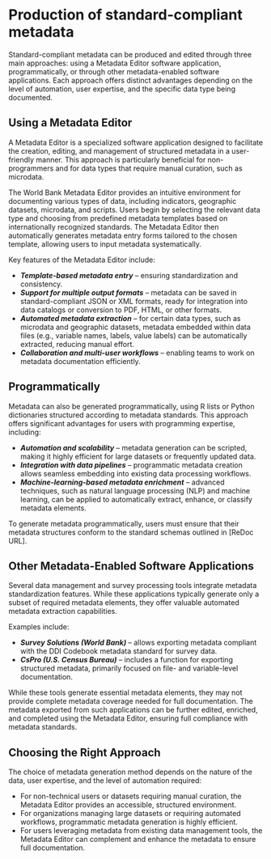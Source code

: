 # Production of standard-compliant metadata

Standard-compliant metadata can be produced and edited through three main approaches: using a Metadata Editor software application, programmatically, or through other metadata-enabled software applications. Each approach offers distinct advantages depending on the level of automation, user expertise, and the specific data type being documented.

## Using a Metadata Editor
   
A Metadata Editor is a specialized software application designed to facilitate the creation, editing, and management of structured metadata in a user-friendly manner. This approach is particularly beneficial for non-programmers and for data types that require manual curation, such as microdata.

The World Bank Metadata Editor provides an intuitive environment for documenting various types of data, including indicators, geographic datasets, microdata, and scripts. Users begin by selecting the relevant data type and choosing from predefined metadata templates based on internationally recognized standards. The Metadata Editor then automatically generates metadata entry forms tailored to the chosen template, allowing users to input metadata systematically.

Key features of the Metadata Editor include:

- ***Template-based metadata entry*** – ensuring standardization and consistency.
- ***Support for multiple output formats*** – metadata can be saved in standard-compliant JSON or XML formats, ready for integration into data catalogs or conversion to PDF, HTML, or other formats.
- ***Automated metadata extraction*** – for certain data types, such as microdata and geographic datasets, metadata embedded within data files (e.g., variable names, labels, value labels) can be automatically extracted, reducing manual effort.
- ***Collaboration and multi-user workflows*** – enabling teams to work on metadata documentation efficiently.

## Programmatically

Metadata can also be generated programmatically, using R lists or Python dictionaries structured according to metadata standards. This approach offers significant advantages for users with programming expertise, including:

- ***Automation and scalability*** – metadata generation can be scripted, making it highly efficient for large datasets or frequently updated data.
- ***Integration with data pipelines*** – programmatic metadata creation allows seamless embedding into existing data processing workflows.
- ***Machine-learning-based metadata enrichment*** – advanced techniques, such as natural language processing (NLP) and machine learning, can be applied to automatically extract, enhance, or classify metadata elements.

To generate metadata programmatically, users must ensure that their metadata structures conform to the standard schemas outlined in [ReDoc URL].


## Other Metadata-Enabled Software Applications

Several data management and survey processing tools integrate metadata standardization features. While these applications typically generate only a subset of required metadata elements, they offer valuable automated metadata extraction capabilities.

Examples include:

- ***Survey Solutions (World Bank)*** – allows exporting metadata compliant with the DDI Codebook metadata standard for survey data.
- ***CsPro (U.S. Census Bureau)*** – includes a function for exporting structured metadata, primarily focused on file- and variable-level documentation.
  
While these tools generate essential metadata elements, they may not provide complete metadata coverage needed for full documentation. The metadata exported from such applications can be further edited, enriched, and completed using the Metadata Editor, ensuring full compliance with metadata standards.


## Choosing the Right Approach

The choice of metadata generation method depends on the nature of the data, user expertise, and the level of automation required:

- For non-technical users or datasets requiring manual curation, the Metadata Editor provides an accessible, structured environment.
- For organizations managing large datasets or requiring automated workflows, programmatic metadata generation is highly efficient.
- For users leveraging metadata from existing data management tools, the Metadata Editor can complement and enhance the metadata to ensure full documentation.
